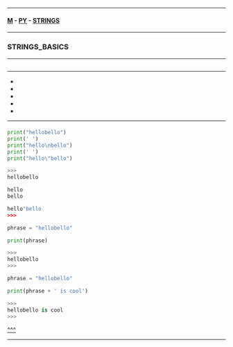 
---

#### [M](https://github.com/ttltrk/TTT/blob/master/menu.md) - [PY](https://github.com/ttltrk/TTT/blob/master/PY/PY.md) - [STRINGS](https://github.com/ttltrk/TTT/blob/master/PY/STRINGS/STRINGS.md)

---

### STRINGS_BASICS

---

```

```

---

* []()
* []()
* []()
* []()
* []()

---

####

```py
print("hellobello")
print(' ')
print("hello\nbello")
print(' ')
print("hello\"bello")

>>>
hellobello

hello
bello

hello"bello
>>>
```

```py
phrase = "hellobello"

print(phrase)

>>>
hellobello
>>>
```

```py
phrase = "hellobello"

print(phrase + ' is cool')

>>>
hellobello is cool
>>>
```

[^^^](#STRINGS_BASICS)

---
